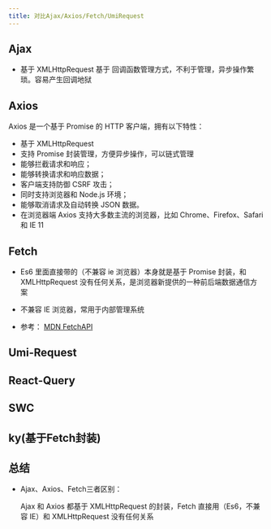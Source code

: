 ```yaml
---
title: 对比Ajax/Axios/Fetch/UmiRequest
---
```


## Ajax

- 基于 XMLHttpRequest
  基于 回调函数管理方式，不利于管理，异步操作繁琐。容易产生回调地狱

## Axios

Axios 是一个基于 Promise 的 HTTP 客户端，拥有以下特性：

- 基于 XMLHttpRequest
- 支持 Promise 封装管理，方便异步操作，可以链式管理
- 能够拦截请求和响应；
- 能够转换请求和响应数据；
- 客户端支持防御 CSRF 攻击；
- 同时支持浏览器和 Node.js 环境；
- 能够取消请求及自动转换 JSON 数据。
- 在浏览器端 Axios 支持大多数主流的浏览器，比如 Chrome、Firefox、Safari 和 IE 11

## Fetch

- Es6 里面直接带的（不兼容 ie 浏览器）本身就是基于 Promise 封装，和 XMLHttpRequest 没有任何关系，是浏览器新提供的一种前后端数据通信方案

- 不兼容 IE 浏览器，常用于内部管理系统
- 参考：
  [MDN FetchAPI](https://developer.mozilla.org/zh-CN/docs/Web/API/Fetch_API)

## Umi-Request

## React-Query

## SWC

## ky(基于Fetch封装)

## 总结

- Ajax、Axios、Fetch三者区别：

  Ajax 和 Axios 都基于 XMLHttpRequest 的封装，Fetch 直接用（Es6，不兼容 IE）和 XMLHttpRequest 没有任何关系
